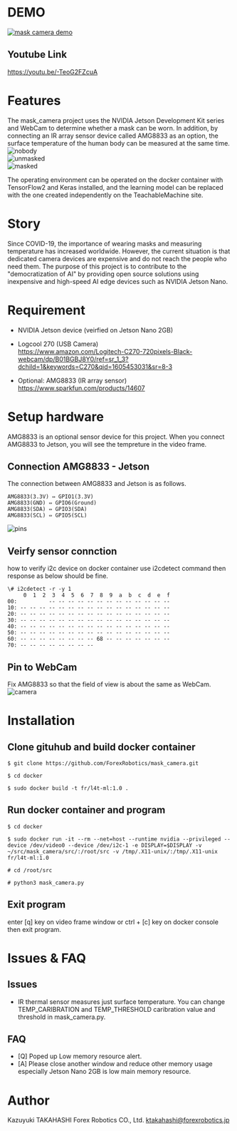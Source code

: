 # DEMO
[![mask camera demo](https://img.youtube.com/vi/-TeoG2FZcuA/0.jpg)](https://www.youtube.com/watch?v=-TeoG2FZcuA)

## Youtube Link
https://youtu.be/-TeoG2FZcuA

# Features
The mask_camera project uses the NVIDIA Jetson Development Kit series and WebCam to determine whether a mask can be worn. In addition, by connecting an IR array sensor device called AMG8833 as an option, the surface temperature of the human body can be measured at the same time.  
![nobody](https://user-images.githubusercontent.com/26875192/99282398-f8c76080-2876-11eb-9500-b9f23ebd761f.png)  
![unmasked](https://user-images.githubusercontent.com/26875192/99282440-054bb900-2877-11eb-912a-304fda48a805.png)  
![masked](https://user-images.githubusercontent.com/26875192/99282483-15639880-2877-11eb-8456-5c604e7ff530.png)  
  
The operating environment can be operated on the docker container with TensorFlow2 and Keras installed, and the learning model can be replaced with the one created independently on the TeachableMachine site.

# Story
Since COVID-19, the importance of wearing masks and measuring temperature has increased worldwide. However, the current situation is that dedicated camera devices are expensive and do not reach the people who need them. The purpose of this project is to contribute to the "democratization of AI" by providing open source solutions using inexpensive and high-speed AI edge devices such as NVIDIA Jetson Nano.

# Requirement
- NVIDIA Jetson device (veirfied on Jetson Nano 2GB)

- Logcool 270 (USB Camera)   
https://www.amazon.com/Logitech-C270-720pixels-Black-webcam/dp/B01BGBJ8Y0/ref=sr_1_3?dchild=1&keywords=C270&qid=1605453031&sr=8-3
- Optional: AMG8833 (IR array sensor)  
https://www.sparkfun.com/products/14607

# Setup hardware
AMG8833 is an optional sensor device for this project.
When you connect AMG8833 to Jetson, you will see the  tempreture in the video frame.

## Connection AMG8833 - Jetson
The connection between AMG8833 and Jetson is as follows.
```
AMG8833(3.3V) ⇔ GPIO1(3.3V)
AMG8833(GND) ⇔ GPIO6(Ground)
AMG8833(SDA) ⇔ GPIO3(SDA)
AMG8833(SCL) ⇔ GPIO5(SCL)
```
![pins](https://user-images.githubusercontent.com/26875192/99282293-d7ff0b00-2876-11eb-84a2-0c57f7675e35.png)

## Veirfy sensor connction
how to verify i2c device on docker container
use i2cdetect command then response as below should be fine.
```
\# i2cdetect -r -y 1
     0  1  2  3  4  5  6  7  8  9  a  b  c  d  e  f
00:          -- -- -- -- -- -- -- -- -- -- -- -- --
10: -- -- -- -- -- -- -- -- -- -- -- -- -- -- -- --
20: -- -- -- -- -- -- -- -- -- -- -- -- -- -- -- --
30: -- -- -- -- -- -- -- -- -- -- -- -- -- -- -- --
40: -- -- -- -- -- -- -- -- -- -- -- -- -- -- -- --
50: -- -- -- -- -- -- -- -- -- -- -- -- -- -- -- --
60: -- -- -- -- -- -- -- -- 68 -- -- -- -- -- -- --
70: -- -- -- -- -- -- -- --
```
## Pin to WebCam
Fix AMG8833 so that the field of view is about the same as WebCam.  
![camera](https://user-images.githubusercontent.com/26875192/99282216-c158b400-2876-11eb-91c1-aa28599c0770.png)


# Installation
## Clone gituhub and build docker container
```
$ git clone https://github.com/ForexRobotics/mask_camera.git

$ cd docker

$ sudo docker build -t fr/l4t-ml:1.0 .
```
## Run docker container and program
```
$ cd docker

$ sudo docker run -it --rm --net=host --runtime nvidia --privileged --device /dev/video0 --device /dev/i2c-1 -e DISPLAY=$DISPLAY -v ~/src/mask_camera/src/:/root/src -v /tmp/.X11-unix/:/tmp/.X11-unix fr/l4t-ml:1.0

# cd /root/src

# python3 mask_camera.py
```

## Exit program
enter [q] key on video frame window or ctrl + [c] key on docker console then exit program.


# Issues & FAQ
## Issues
- IR thermal sensor measures just surface temperature. You can change TEMP_CARIBRATION and TEMP_THRESHOLD caribration value and threshold in mask_camera.py.

## FAQ
- [Q] Poped up Low memory resource alert. 
- [A] Please close another window and reduce other memory usage especially Jetson Nano 2GB is low main memory resource.

# Author
Kazuyuki TAKAHASHI Forex Robotics CO., Ltd.
<ktakahashi@forexrobotics.jp>